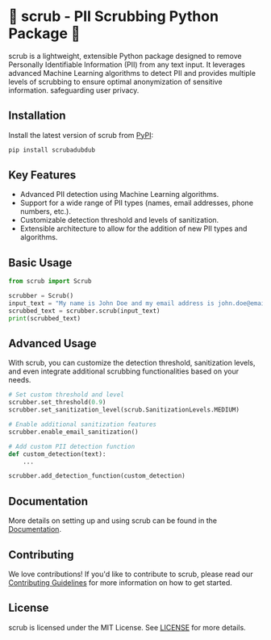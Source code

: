 # 🫧 scrub - PII Scrubbing Python Package 🫧

scrub is a lightweight, extensible Python package designed to remove Personally Identifiable Information (PII) from any text input. It leverages advanced Machine Learning algorithms to detect PII and provides multiple levels of scrubbing to ensure optimal anonymization of sensitive information. safeguarding user privacy.

## Installation

Install the latest version of scrub from [PyPI](https://pypi.org/project/scrub/):

```bash
pip install scrubadubdub
```

## Key Features

- Advanced PII detection using Machine Learning algorithms.
- Support for a wide range of PII types (names, email addresses, phone numbers, etc.).
- Customizable detection threshold and levels of sanitization.
- Extensible architecture to allow for the addition of new PII types and algorithms.

## Basic Usage

```python
from scrub import Scrub

scrubber = Scrub()
input_text = "My name is John Doe and my email address is john.doe@email.com, and my phone number is 123-456-7890"
scrubbed_text = scrubber.scrub(input_text)
print(scrubbed_text)
```

## Advanced Usage

With scrub, you can customize the detection threshold, sanitization levels, and even integrate additional scrubbing functionalities based on your needs.

```python
# Set custom threshold and level
scrubber.set_threshold(0.9)
scrubber.set_sanitization_level(scrub.SanitizationLevels.MEDIUM)

# Enable additional sanitization features
scrubber.enable_email_sanitization()

# Add custom PII detection function
def custom_detection(text):
    ...

scrubber.add_detection_function(custom_detection)
```

## Documentation

More details on setting up and using scrub can be found in the [Documentation](https://scrub.readthedocs.io).

## Contributing

We love contributions! If you'd like to contribute to scrub, please read our [Contributing Guidelines](./CONTRIBUTING.md) for more information on how to get started.

## License

scrub is licensed under the MIT License. See [LICENSE](./LICENSE) for more details.